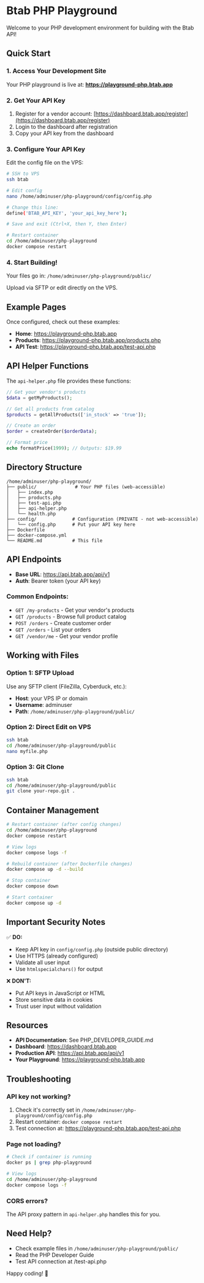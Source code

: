 # Btab PHP Playground

Welcome to your PHP development environment for building with the Btab API!

## Quick Start

### 1. Access Your Development Site
Your PHP playground is live at: **https://playground-php.btab.app**

### 2. Get Your API Key

1. Register for a vendor account: [https://dashboard.btab.app/register](https://dashboard.btab.app/register)
2. Login to the dashboard after registration
3. Copy your API key from the dashboard

### 3. Configure Your API Key

Edit the config file on the VPS:

```bash
# SSH to VPS
ssh btab

# Edit config
nano /home/adminuser/php-playground/config/config.php

# Change this line:
define('BTAB_API_KEY', 'your_api_key_here');

# Save and exit (Ctrl+X, then Y, then Enter)

# Restart container
cd /home/adminuser/php-playground
docker compose restart
```

### 4. Start Building!

Your files go in: `/home/adminuser/php-playground/public/`

Upload via SFTP or edit directly on the VPS.

## Example Pages

Once configured, check out these examples:

- **Home**: https://playground-php.btab.app
- **Products**: https://playground-php.btab.app/products.php
- **API Test**: https://playground-php.btab.app/test-api.php

## API Helper Functions

The `api-helper.php` file provides these functions:

```php
// Get your vendor's products
$data = getMyProducts();

// Get all products from catalog
$products = getAllProducts(['in_stock' => 'true']);

// Create an order
$order = createOrder($orderData);

// Format price
echo formatPrice(1999); // Outputs: $19.99
```

## Directory Structure

```
/home/adminuser/php-playground/
├── public/              # Your PHP files (web-accessible)
│   ├── index.php
│   ├── products.php
│   ├── test-api.php
│   ├── api-helper.php
│   └── health.php
├── config/             # Configuration (PRIVATE - not web-accessible)
│   └── config.php      # Put your API key here
├── Dockerfile
├── docker-compose.yml
└── README.md           # This file
```

## API Endpoints

- **Base URL**: https://api.btab.app/api/v1
- **Auth**: Bearer token (your API key)

### Common Endpoints:

- `GET /my-products` - Get your vendor's products
- `GET /products` - Browse full product catalog
- `POST /orders` - Create customer order
- `GET /orders` - List your orders
- `GET /vendor/me` - Get your vendor profile

## Working with Files

### Option 1: SFTP Upload

Use any SFTP client (FileZilla, Cyberduck, etc.):

- **Host**: your VPS IP or domain
- **Username**: adminuser
- **Path**: `/home/adminuser/php-playground/public/`

### Option 2: Direct Edit on VPS

```bash
ssh btab
cd /home/adminuser/php-playground/public
nano myfile.php
```

### Option 3: Git Clone

```bash
ssh btab
cd /home/adminuser/php-playground/public
git clone your-repo.git .
```

## Container Management

```bash
# Restart container (after config changes)
cd /home/adminuser/php-playground
docker compose restart

# View logs
docker compose logs -f

# Rebuild container (after Dockerfile changes)
docker compose up -d --build

# Stop container
docker compose down

# Start container
docker compose up -d
```

## Important Security Notes

✅ **DO:**
- Keep API key in `config/config.php` (outside public directory)
- Use HTTPS (already configured)
- Validate all user input
- Use `htmlspecialchars()` for output

❌ **DON'T:**
- Put API keys in JavaScript or HTML
- Store sensitive data in cookies
- Trust user input without validation

## Resources

- **API Documentation**: See PHP_DEVELOPER_GUIDE.md
- **Dashboard**: https://dashboard.btab.app
- **Production API**: https://api.btab.app/api/v1
- **Your Playground**: https://playground-php.btab.app

## Troubleshooting

### API key not working?

1. Check it's correctly set in `/home/adminuser/php-playground/config/config.php`
2. Restart container: `docker compose restart`
3. Test connection at: https://playground-php.btab.app/test-api.php

### Page not loading?

```bash
# Check if container is running
docker ps | grep php-playground

# View logs
cd /home/adminuser/php-playground
docker compose logs -f
```

### CORS errors?

The API proxy pattern in `api-helper.php` handles this for you.

## Need Help?

- Check example files in `/home/adminuser/php-playground/public/`
- Read the PHP Developer Guide
- Test API connection at /test-api.php

Happy coding! 🚀
